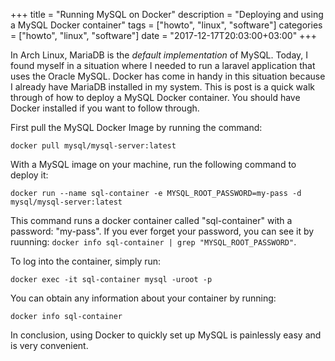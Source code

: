 +++
title = "Running MySQL on Docker"
description = "Deploying and using a MySQL Docker container"
tags = ["howto", "linux", "software"]
categories = ["howto", "linux", "software"]
date = "2017-12-17T20:03:00+03:00"
+++

In Arch Linux, MariaDB is the *default implementation* of MySQL. Today, I found myself in a situation where I needed to run a laravel application that uses the Oracle MySQL. Docker has come in handy in this situation because I already have MariaDB installed in my system. This is post is a quick walk through of how to deploy a MySQL Docker container. You should have Docker installed if you want to follow through.

First pull the MySQL Docker Image by running the command:

```
docker pull mysql/mysql-server:latest
```

With a MySQL image on your machine, run the following command to deploy it:

```
docker run --name sql-container -e MYSQL_ROOT_PASSWORD=my-pass -d mysql/mysql-server:latest
```

This command runs a docker container called "sql-container" with a password: "my-pass". If you ever forget your password, you can see it by ruunning: `docker info sql-container | grep "MYSQL_ROOT_PASSWORD"`.

To log into the container, simply run:

```
docker exec -it sql-container mysql -uroot -p
```

You can obtain any information about your container by running:

```
docker info sql-container
```

In conclusion, using Docker to quickly set up MySQL is painlessly easy and is very convenient.

